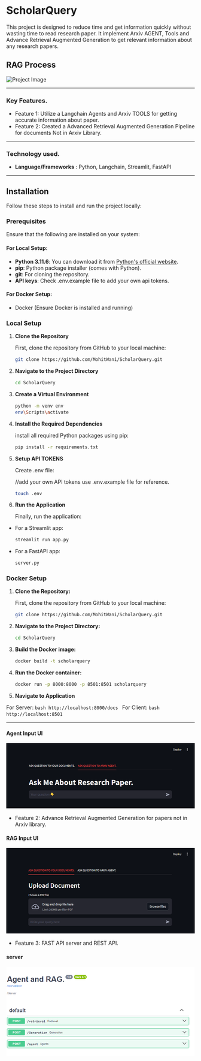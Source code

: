 # ScholarQuery

This project is designed to reduce time and get information quickly without wasting time to read research paper. It implement Arxiv AGENT, Tools and Advance Retrieval Augmented Generation to get relevant information about any research papers.

## RAG Process
![Project Image](https://media.beehiiv.com/cdn-cgi/image/fit=scale-down,format=auto,onerror=redirect,quality=80/uploads/asset/file/8368de64-741a-4488-982b-d3e4245334ba/RAG_-_Retrieval.png?t=1709798274)

---

### Key Features.

- Feature 1: Utilize a Langchain Agents and Arxiv TOOLS for getting accurate information about paper.
- Feature 2: Created a Advanced Retrieval Augmented Generation Pipeline for documents Not in Arxiv Library.

---

### Technology used.

- **Language/Frameworks** : Python, Langchain, Streamlit, FastAPI

---

## Installation

Follow these steps to install and run the project locally:

### Prerequisites

Ensure that the following are installed on your system:

#### For Local Setup:

- **Python 3.11.6**: You can download it from [Python's official website](https://www.python.org/downloads/).
- **pip**: Python package installer (comes with Python).
- **git**: For cloning the repository.
- **API keys**: Check .env.example file to add your own api tokens.

#### For Docker Setup:

- Docker (Ensure Docker is installed and running)

### Local Setup

1. **Clone the Repository**

   First, clone the repository from GitHub to your local machine:

   ```bash
   git clone https://github.com/MohitWani/ScholarQuery.git
   ```

2. **Navigate to the Project Directory**

    ```bash
    cd ScholarQuery
    ```
 
3. **Create a Virtual Environment**

    ```bash
    python -m venv env
    env\Scripts\activate
    ```

4. **Install the Required Dependencies**

    install all required Python packages using pip:
    ```bash
    pip install -r requirements.txt
    ```

5. **Setup API TOKENS**

    Create .env file:

    //add your own API tokens use .env.example file for reference.
    ```bash
    touch .env


6. **Run the Application**

    Finally, run the application:

- For a Streamlit app:

    ```bash
    streamlit run app.py
    ```

- For a FastAPI app:

    ```bash
    server.py
    ```

### Docker Setup

1. **Clone the Repository:**

   First, clone the repository from GitHub to your local machine:

   ```bash
   git clone https://github.com/MohitWani/ScholarQuery.git
   ```

2. **Navigate to the Project Directory:**

    ```bash
    cd ScholarQuery
    ```

3. **Build the Docker image:**

    ```bash
    docker build -t scholarquery
    ```

3. **Run the Docker container:**

    ```bash
    docker run -p 8000:8000 -p 8501:8501 scholarquery
    ```

4. **Navigate to Application**

For Server:
    ```bash
    http://localhost:8000/docs
    ```
For Client:
    ```bash
    http://localhost:8501
    ```

---

#### Agent Input UI
![Project Screenshot](./assets/client1.png)


- Feature 2: Advance Retrieval Augmented Generation for papers not in Arxiv library.

#### RAG Input UI
![Project Screenshot](./assets/client.png)

- Feature 3: FAST API server and REST API.

#### server
![Project Screenshot](./assets/server.png)